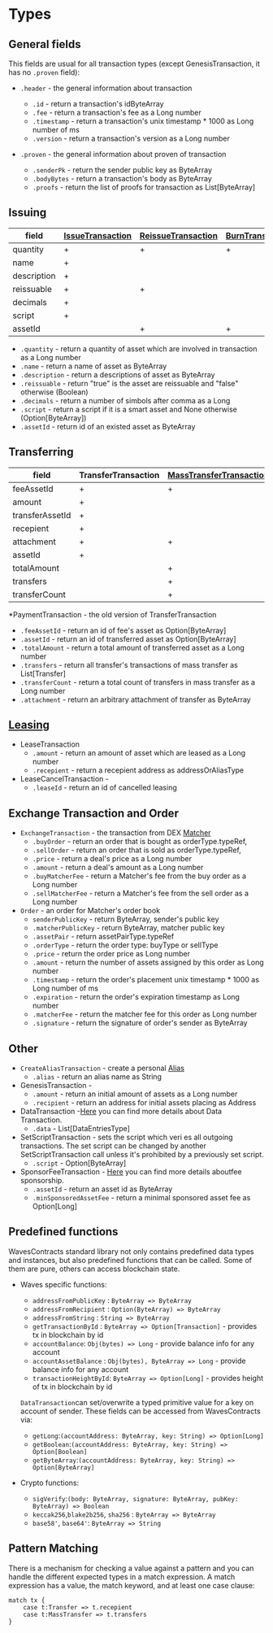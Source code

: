 # Types
## General fields
This fields are usual for all transaction types (except GenesisTransaction, it has no `.proven` field):

* `.header` - the general information about transaction
  - `.id` - return a transaction's idByteArray
  - `.fee` - return a transaction's fee as a Long number
  - `.timestamp` - return a transaction's unix timestamp * 1000 as Long number of ms
  - `.version` - return a transaction's version as a Long number

* `.proven` -  the general information about proven of transaction
   - `.senderPk` - return the sender public key as ByteArray
   - `.bodyBytes` - return a transaction's body as ByteArray
   - `.proofs` - return the list of proofs for transaction as List[ByteArray]
   
## Issuing

| field	| [IssueTransaction](https://docs.wavesplatform.com/waves-client/assets-management/issue-an-asset.html) |	[ReissueTransaction](https://docs.wavesplatform.com/waves-client/assets-management/issue-an-asset.html)	| [BurnTransaction](https://docs.wavesplatform.com/waves-client/assets-management/burn-an-asset.html) |
| ------------- | ------------- | ------------- | ------------- |
| quantity	| + |	+	| + |
| name	| +	| | | 
| description |	+ |		| |
| reissuable |	+ |	+	| |
| decimals |	+		| | |
| script	| + |		|||
| assetId	|	 | + | + |

* `.quantity` - return a quantity of asset which are involved in transaction as a Long number
* `.name` - return a name of asset as ByteArray
* `.description` - return a descriptions of asset as ByteArray
* `.reissuable` - return "true" is the asset are reissuable and "false" otherwise (Boolean)
* `.decimals` - return a number of simbols after comma as a Long
* `.script` - return a script if it is a smart asset and None otherwise (Option[ByteArray])
* `.assetId` - return id of an existed asset as ByteArray

## Transferring

| field | TransferTransaction	| [MassTransferTransaction](https://docs.wavesplatform.com/technical-details/mass-transfer-transaction.html)	| PaymentTransaction* |
| ------------- | ------------- | ------------- | ------------- |
| feeAssetId	| +	| +	| |
| amount	| +	|	 | + | 
| transferAssetId	| +	| 	|  | 
| recepient |	+	|	| + |
| attachment	| +	| +	| | 
| assetId	|	+ |	| |
| totalAmount	| |	+	| |
| transfers	|		| + | |
|transferCount|	|	+ |	| 

*PaymentTransaction - the old version of TransferTransaction
* `.feeAssetId` - return an id of fee's asset as Option[ByteArray]
* `.assetId` - return an id of transferred asset as Option[ByteArray]
* `.totalAmount` - return a total amount of transferred asset as a Long number 
* `.transfers` - return all transfer's transactions of mass transfer as List[Transfer]
* `.transferCount` - return a total count of transfers in mass transfer as a Long number 
* `.attachment` - return an arbitrary attachment of transfer as ByteArray

## [Leasing](https://docs.wavesplatform.com/waves-client/account-management/waves-leasing.html)
* LeaseTransaction
   - `.amount` - return an amount of asset which are leased as a Long number
   - `.recepient` -	return a recepient address as addressOrAliasType  
* LeaseCancelTransaction - 
   - `.leaseId` - return an id of cancelled leasing

## Exchange Transaction and Order 
* `ExchangeTransaction` - the transaction from DEX [Matcher](https://docs.wavesplatform.com/platform-features/decentralized-cryptocurrency-exchange-dex.html)
  - `.buyOrder` - return an order that is bought as orderType.typeRef,
  - `.sellOrder` -  return an order that is sold as orderType.typeRef,
  - `.price` - return a deal's price as a Long number
  - `.amount` - return a deal's amount as a Long number
  - `.buyMatcherFee` - return a Matcher's fee from the buy order as a Long number
  - `.sellMatcherFee` - return a Matcher's fee from the sell order as a Long number
* `Order` - an order for Matcher's order book   
  - `senderPublicKey` - return ByteArray, sender's public key
  - `.matcherPublicKey` - return ByteArray, matcher public key
  - `.assetPair` - return assetPairType.typeRef
  - `.orderType` - return the order type: buyType or sellType 
  - `.price` - return the order price as Long number
  - `.amount` - return the number of assets assigned by this order as Long number
  - `.timestamp` - return the order's placement unix timestamp * 1000 as Long number of ms
  - `.expiration` - return the order's expiration timestamp as Long number
  - `.matcherFee` - return the matcher fee for this order as Long number
  - `.signature` - return the signature of order's sender as ByteArray 
    
## Other
* `CreateAliasTransaction` - create a personal [Alias](https://docs.wavesplatform.com/waves-client/account-management/creating-an-alias.html)
   - `.alias` - return an alias name as String
* GenesisTransaction - 
   - `.amount` - return an initial amount of assets as a Long number
   - `.recipient` - return an address for initial assets placing as Address
* DataTransaction -[Here](https://docs.wavesplatform.com/technical-details/data-transaction.html) you can find more details about Data Transaction.
   - `.data` - List[DataEntriesType]
* SetScriptTransaction - sets the script which veri es all outgoing transactions. The set script can be changed by another SetScriptTransaction call unless it's prohibited by a previously set script.
   - `.script` - Option[ByteArray]
* SponsorFeeTransaction - [Here](https://docs.wavesplatform.com/technical-details/sponsored-fee.html)  you can find more details aboutfee sponsorship.
   - `.assetId` - return an asset id as ByteArray
   - `.minSponsoredAssetFee` - return a minimal sponsored asset fee as Option[Long]
 
## Predefined functions

WavesContracts standard library not only contains predefined data types and instances, but also predefined functions that can be called. Some of them are pure, others can access blockchain state.

* Waves specific functions:
   - `addressFromPublicKey` : `ByteArray => ByteArray`
   - `addressFromRecipient` : `Option(ByteArray) => ByteArray`
   - `addressFromString` : `String => ByteArray`
   - `getTransactionById` : `ByteArray => Option[Transaction]` - provides tx in blockchain by id
   - `accountBalance`: `Obj(bytes) => Long` - provide balance info for any account
   - `accountAssetBalance` : `Obj(bytes), ByteArray => Long` - provide balance info for any account
   - `transactionHeightById`: `ByteArray => Option[Long]` - provides height of tx in blockchain by id
 
    `DataTransaction`can set/overwrite a typed primitive value for a key on account of sender. These fields can be accessed from         WavesContracts via:
    
   - `getLong`:`(accountAddress: ByteArray, key: String) => Option[Long]`
   - `getBoolean`:`(accountAddress: ByteArray, key: String) => Option[Boolean]`
   - `getByteArray`:`(accountAddress: ByteArray, key: String) => Option[ByteArray]`
  
* Crypto functions:
	- `sigVerify`:`(body: ByteArray, signature: ByteArray, pubKey: ByteArray) => Boolean`
	- `keccak256`,`blake2b256`, `sha256` : `ByteArray => ByteArray`
	- `base58'`, `base64'`: `ByteArray => String` 		
## Pattern Matching

There is a mechanism for checking a value against a pattern and you can handle the different expected types in a match expression. A match expression has a value, the match keyword, and at least one case clause:
```
match tx {
	case t:Transfer => t.recepient
	case t:MassTransfer => t.transfers
}
```
